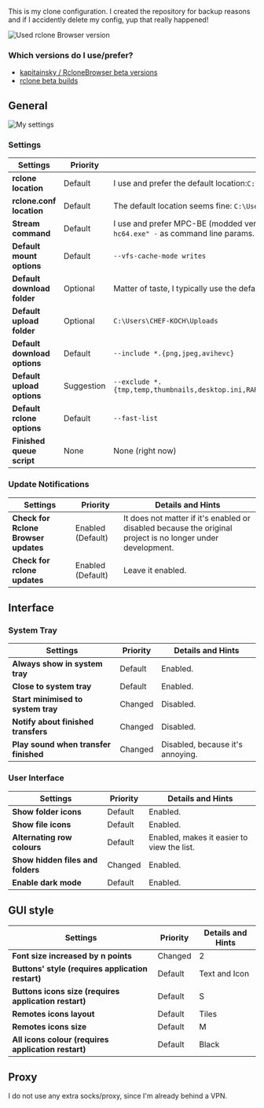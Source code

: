 This is my clone configuration. I created the repository for backup reasons and if I accidently delete my config, yup that really happened!


![Used rclone Browser version](About.png "About rclone Browser")


### Which versions do I use/prefer?
* [kapitainsky / RcloneBrowser beta versions](https://github.com/kapitainsky/RcloneBrowser/issues/93)
* [rclone beta builds](https://beta.rclone.org/)



## General

![My settings](Preferences.png "Preferences")

### Settings
**Settings** | **Priority** | **Details and Hints**
--- | --- | ---
**rclone location** | Default | I use and prefer the default location:`C:\Users\CHEF-KOCH\AppData\Local\rclone\rclone.exe`.
**rclone.conf location** | Default | The default location seems fine: `C:\Users\CHEF-KOCH\.config\rclone\rclone.conf`.
**Stream command** | Default | I use and prefer MPC-BE (modded version of MPC-HC), with `"C:/Program Files (x86)/MPC-BE/mpc-hc64.exe" -` as command line params.
**Default mount options** | Default | `--vfs-cache-mode writes`
**Default download folder** | Optional | Matter of taste, I typically use the default here too, `C:\Users\CHEF-KOCH\Downloads`.
**Default upload folder** | Optional | `C:\Users\CHEF-KOCH\Uploads`
**Default download options** | Default | `--include *.{png,jpeg,avihevc}`
**Default upload options** | Suggestion | `--exclude *.{tmp,temp,thumbnails,desktop.ini,RARBG_DO_NOT_MIRROR.exe,RARBG.txt,WWW.YTS.AG.jpg,1.jpg,sample.mkv}`
**Default rclone options** | Default | `--fast-list`
**Finished queue script** | None | None (right now)



### Update Notifications
**Settings** | **Priority** | **Details and Hints**
--- | --- | ---
**Check for Rclone Browser updates** | Enabled (Default) | It does not matter if it's enabled or disabled because the original project is no longer under development.
**Check for rclone updates** | Enabled (Default) | Leave it enabled.



## Interface

### System Tray
**Settings** | **Priority** | **Details and Hints**
--- | --- | ---
**Always show in system tray** | Default | Enabled.
**Close to system tray** | Default | Enabled.
**Start minimised to system tray** | Changed | Disabled.
**Notify about finished transfers** | Changed | Disabled.
**Play sound when transfer finished** | Changed | Disabled, because it's annoying.


### User Interface
**Settings** | **Priority** | **Details and Hints**
--- | --- | ---
**Show folder icons** | Default | Enabled.
**Show file icons** | Default | Enabled.
**Alternating row colours** | Default | Enabled, makes it easier to view the list.
**Show hidden files and folders** | Changed | Enabled.
**Enable dark mode** | Default | Enabled.


## GUI style

**Settings** | **Priority** | **Details and Hints**
--- | --- | ---
**Font size increased by n points** | Changed | 2
**Buttons' style (requires application restart)** | Default | Text and Icon
**Buttons icons size (requires application restart)** | Default | S
**Remotes icons layout** | Default | Tiles
**Remotes icons size** | Default | M
**All icons colour (requires application restart)** | Default | Black



## Proxy

I do not use any extra socks/proxy, since I'm already behind a VPN.
